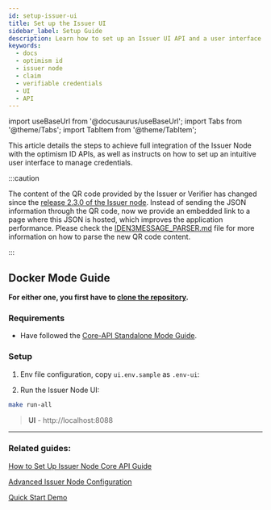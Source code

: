 ```yaml
---
id: setup-issuer-ui
title: Set up the Issuer UI
sidebar_label: Setup Guide
description: Learn how to set up an Issuer UI API and a user interface.
keywords:
  - docs
  - optimism id
  - issuer node
  - claim
  - verifiable credentials
  - UI
  - API
---
```


import useBaseUrl from '@docusaurus/useBaseUrl';
import Tabs from '@theme/Tabs';
import TabItem from '@theme/TabItem';

This article details the steps to achieve full integration of the Issuer Node with the optimism ID APIs, as well as instructs on how to set up an intuitive user interface to manage credentials.

:::caution

The content of the QR code provided by the Issuer or Verifier has changed since the <ins>[release 2.3.0 of the Issuer node](https://github.com/optimismID/issuer-node/releases/tag/v2.3.0)</ins>. Instead of sending the JSON information through the QR code, now we provide an embedded link to a page where this JSON is hosted, which improves the application performance. Please check the <ins>[IDEN3MESSAGE_PARSER.md](https://github.com/optimismID/optimismid-flutter-sdk/blob/main/IDEN3MESSAGE_PARSER.md)</ins> file for more information on how to parse the new QR code content.

:::

## Docker Mode Guide

**For either one, you first have to [clone the repository](https://github.com/optimismID/issuer-node).**


### Requirements

- Have followed the [Core-API Standalone Mode Guide](setup-issuer-core.md#standalone-mode-guide).

### Setup

1. Env file configuration, copy `ui.env.sample` as `.env-ui`:

2. Run the Issuer Node UI:

```bash
make run-all
```

> **UI** - http://localhost:8088

---

### Related guides:

[How to Set Up Issuer Node Core API Guide](setup-issuer-core.md)

[Advanced Issuer Node Configuration](issuer-configuration.md)

[Quick Start Demo](../quick-start-demo.md)
